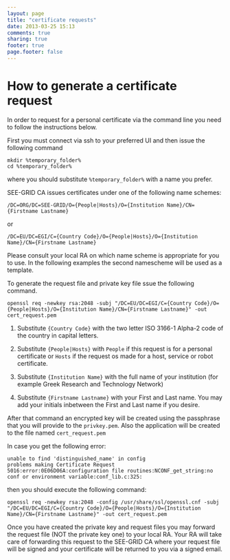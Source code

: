 ```yaml
---
layout: page
title: "certificate requests"
date: 2013-03-25 15:13
comments: true
sharing: true
footer: true
page.footer: false
---
```


How to generate a certificate request
================================================================================
In order to request for a personal certificate via the command line you need to follow the instructions below.

First you must connect via ssh to your preferred UI and then issue the following command

```
mkdir %temporary_folder%
cd %temporary_folder%
```

where you should substitute ```%temporary_folder%``` with a name you prefer. 

SEE-GRID CA issues certificates under one of the following name schemes:

```
/DC=ORG/DC=SEE-GRID/O={People|Hosts}/O={Institution Name}/CN={Firstname Lastname}
```
or

```
/DC=EU/DC=EGI/C={Country Code}/O={People|Hosts}/O={Institution Name}/CN={Firstname Lastname}
```
Please consult your local RA on which name scheme is appropriate for you to use. In the following examples the second namescheme will be used as a template. 

To generate the request file and private key file ssue the following command.

```
openssl req -newkey rsa:2048 -subj "/DC=EU/DC=EGI/C={Country Code}/O={People|Hosts}/O={Institution Name}/CN={Firstname Lastname}" -out cert_request.pem
```

1. Substitute ``{Country Code}`` with the two letter ISO 3166-1 Alpha-2 code of the country in capital letters. 

1. Substitute ``{People|Hosts}`` with ``People`` if this request is for a personal certificate or ``Hosts`` if the request os made for a host, service or robot certificate. 

1. Substitute ``{Institution Name}`` with the full name of your institution (for example Greek Research and Technology Network)

1. Substitute ``{Firstname Lastname}`` with your First and Last name. You may add your initials inbetween the First and Last name if you desire. 

After that command an encrypted key will be created using the passphrase that you will provide to the ``privkey.pem``. Also the application will be created to the file named ``cert_request.pem``

In case you get the following error:

```
unable to find 'distinguished_name' in config
problems making Certificate Request
5016:error:0E06D06A:configuration file routines:NCONF_get_string:no conf or environment variable:conf_lib.c:325:
```

then you should execute the following command:

```
openssl req -newkey rsa:2048 -config /usr/share/ssl/openssl.cnf -subj "/DC=EU/DC=EGI/C={Country Code}/O={People|Hosts}/O={Institution Name}/CN={Firstname Lastname}" -out cert_request.pem
```

Once you have created the private key and request files you may forward the request file (NOT the private key one) to your local RA. Your RA will take care of forwarding this request to the SEE-GRID CA where your request file will be signed and your certificate will be returned to you via a signed email.
